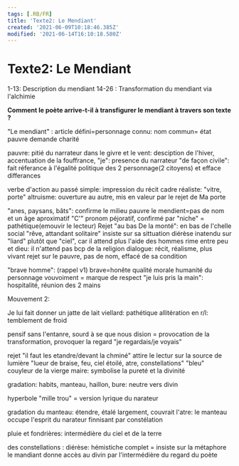 ```yaml
---
tags: [.RB/FR]
title: 'Texte2: Le Mendiant'
created: '2021-06-09T10:18:46.385Z'
modified: '2021-06-14T16:10:18.580Z'
---
```


# Texte2: Le Mendiant

1-13: Description du mendiant
14-26 : Transformation du mendiant via l'alchimie

**Comment le poète arrive-t-il à transfigurer le mendiant à travers son texte ?**

"Le mendiant" : article défini=personnage connu: nom commun= état pauvre demande charité

pauvre: pitié du narrateur
dans le givre et le vent: desciption de l'hiver, accentuation de la fouffrance,
"je": presence du narrateur
"de façon civile": fait réferance à l'égalité politique des 2 personnage(2 citoyens) et efface differances

verbe d'action au passé simple: impression du récit
cadre réaliste: "vitre, porte"
altruisme: ouverture au autre, mis en valeur par le rejet de Ma porte
 
"anes, paysans, bâts": confirme le milieu pauvre
le mendient=pas de nom et un âge aproximatif
"C'" pronom péjoratif, confirmé par "niche" = pathétique(emouvir le lecteur)
Rejet "au bas De la monté": en bas de l'chelle social
"rêve, attandant solitaire" insiste sur sa sittuation
diérèse inatendu sur "liard" plutôt que "ciel", car il attend plus l'aide des hommes
rime entre peu et dieu: il n'attend pas bcp de la religion
dialogue: récit, réalisme, plus vivant
rejet sur le pauvre, pas de nom, effacé de sa condition

"brave homme": (rappel v1) brave=honête qualité morale humanité du personnage
vouvoiment = marque de respect
"je luis pris la main": hospitalité, réunion des 2 mains


Mouvement 2:

Je lui fait donner un jatte de lait
viellard: pathétique
allitération en r/l: temblement de froid

pensif sans l'entanre, sourd à se que nous dision = provocation de la transformation, provoquer la regard "je regardais/je voyais"

rejet "il faut les etandre/devant la chminé" attire le lectur sur la source de lumière "lueur de braise, feu, ciel étoilé, atre, constellations" 
"bleu" couyleur de la vierge maire: symbolise la pureté et la divinité

gradation: habits, manteau, haillon, bure: neutre vers divin

hyperbole "mille trou" = version lyrique du narateur

gradation du manteau: étendre, étalé largement, couvrait l'atre: le manteau occupe l'esprit du narateur finnisant par constélation

pluie et fondrières: intermédière du ciel et de la terre

des constellations : diérèse: hémistiche complet = insiste sur la métaphore
le mandiant donne accès au divin par l'intermédière du regard du poète

